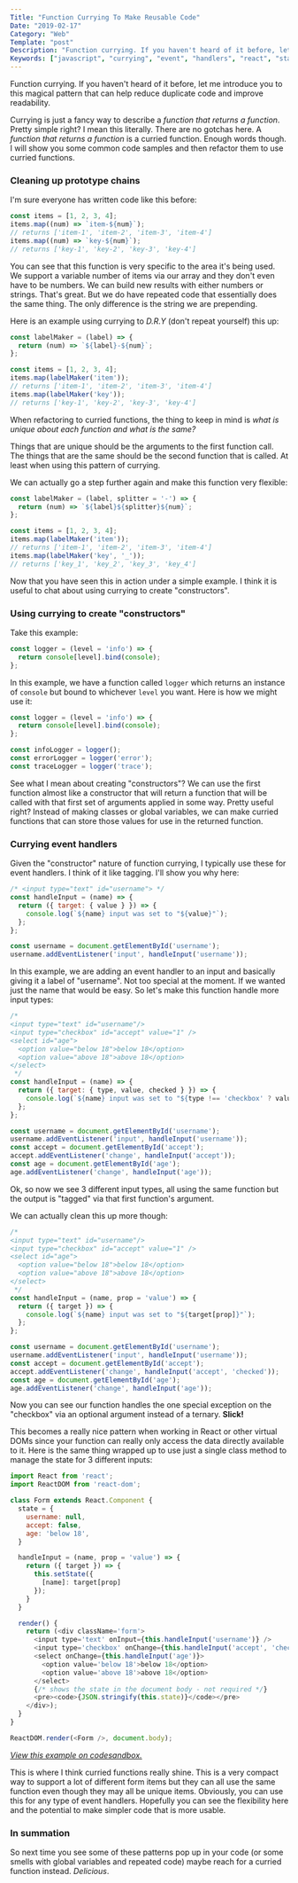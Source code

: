 ```yaml
---
Title: "Function Currying To Make Reusable Code"
Date: "2019-02-17"
Category: "Web"
Template: "post"
Description: "Function currying. If you haven't heard of it before, let me introduce you to this magical pattern that can help reduce duplicate code and improve readability"
Keywords: ["javascript", "currying", "event", "handlers", "react", "state"]
---
```


Function currying. If you haven't heard of it before, let me introduce you to this magical pattern that can help reduce duplicate code and improve readability.

Currying is just a fancy way to describe a *function that returns a function*. Pretty simple right? I mean this literally. There are no gotchas here. A *function that returns a function* is a curried function. Enough words though. I will show you some common code samples and then refactor them to use curried functions.

### Cleaning up prototype chains

I'm sure everyone has written code like this before:

```js
const items = [1, 2, 3, 4];
items.map((num) => `item-${num}`);
// returns ['item-1', 'item-2', 'item-3', 'item-4']
items.map((num) => `key-${num}`);
// returns ['key-1', 'key-2', 'key-3', 'key-4']
```

You can see that this function is very specific to the area it's being used. We support a variable number of items via our array and they don't even have to be numbers. We can build new results with either numbers or strings. That's great. But we do have repeated code that essentially does the same thing. The only difference is the string we are prepending.

Here is an example using currying to *D.R.Y* (don't repeat yourself) this up:

```js
const labelMaker = (label) => {
  return (num) => `${label}-${num}`;
};

const items = [1, 2, 3, 4];
items.map(labelMaker('item'));
// returns ['item-1', 'item-2', 'item-3', 'item-4']
items.map(labelMaker('key'));
// returns ['key-1', 'key-2', 'key-3', 'key-4']
```

When refactoring to curried functions, the thing to keep in mind is *what is unique about each function and what is the same?*

Things that are unique should be the arguments to the first function call. The things that are the same should be the second function that is called. At least when using this pattern of currying.

We can actually go a step further again and make this function very flexible:

```js
const labelMaker = (label, splitter = '-') => {
  return (num) => `${label}${splitter}${num}`;
};

const items = [1, 2, 3, 4];
items.map(labelMaker('item'));
// returns ['item-1', 'item-2', 'item-3', 'item-4']
items.map(labelMaker('key', '_'));
// returns ['key_1', 'key_2', 'key_3', 'key_4']
```

Now that you have seen this in action under a simple example. I think it is useful to chat about using currying to create "constructors".

### Using currying to create "constructors"

Take this example:

```js
const logger = (level = 'info') => {
  return console[level].bind(console);
};
```

In this example, we have a function called `logger` which returns an instance of `console` but bound to whichever `level` you want. Here is how we might use it:

```js
const logger = (level = 'info') => {
  return console[level].bind(console);
};

const infoLogger = logger();
const errorLogger = logger('error');
const traceLogger = logger('trace');
```

See what I mean about creating "constructors"? We can use the first function almost like a constructor that will return a function that will be called with that first set of arguments applied in some way. Pretty useful right? Instead of making classes or global variables, we can make curried functions that can store those values for use in the returned function.

### Currying event handlers

Given the "constructor" nature of function currying, I typically use these for event handlers. I think of it like tagging. I'll show you why here:

```js
/* <input type="text" id="username"> */
const handleInput = (name) => {
  return ({ target: { value } }) => {
    console.log(`${name} input was set to "${value}"`);
  };
};

const username = document.getElementById('username');
username.addEventListener('input', handleInput('username'));
```

In this example, we are adding an event handler to an input and basically giving it a label of "username". Not too special at the moment. If we wanted just the name that would be easy. So let's make this function handle more input types:

```js
/*
<input type="text" id="username"/>
<input type="checkbox" id="accept" value="1" />
<select id="age">
  <option value="below 18">below 18</option>
  <option value="above 18">above 18</option>
</select>
 */
const handleInput = (name) => {
  return ({ target: { type, value, checked } }) => {
    console.log(`${name} input was set to "${type !== 'checkbox' ? value : checked}"`);
  };
};

const username = document.getElementById('username');
username.addEventListener('input', handleInput('username'));
const accept = document.getElementById('accept');
accept.addEventListener('change', handleInput('accept'));
const age = document.getElementById('age');
age.addEventListener('change', handleInput('age'));
```

Ok, so now we see 3 different input types, all using the same function but the output is "tagged" via that first function's argument.

We can actually clean this up more though:

```js
/*
<input type="text" id="username"/>
<input type="checkbox" id="accept" value="1" />
<select id="age">
  <option value="below 18">below 18</option>
  <option value="above 18">above 18</option>
</select>
 */
const handleInput = (name, prop = 'value') => {
  return ({ target }) => {
    console.log(`${name} input was set to "${target[prop]}"`);
  };
};

const username = document.getElementById('username');
username.addEventListener('input', handleInput('username'));
const accept = document.getElementById('accept');
accept.addEventListener('change', handleInput('accept', 'checked'));
const age = document.getElementById('age');
age.addEventListener('change', handleInput('age'));
```

Now you can see our function handles the one special exception on the "checkbox" via an optional argument instead of a ternary. **Slick!**

This becomes a really nice pattern when working in React or other virtual DOMs since your function can really only access the data directly available to it. Here is the same thing wrapped up to use just a single class method to manage the state for 3 different inputs:

```js
import React from 'react';
import ReactDOM from 'react-dom';

class Form extends React.Component {
  state = {
    username: null,
    accept: false,
    age: 'below 18',
  }

  handleInput = (name, prop = 'value') => {
    return ({ target }) => {
      this.setState({
        [name]: target[prop]
      });
    }
  }

  render() {
    return (<div className='form'>
      <input type='text' onInput={this.handleInput('username')} />
      <input type='checkbox' onChange={this.handleInput('accept', 'checked')} />
      <select onChange={this.handleInput('age')}>
        <option value='below 18'>below 18</option>
        <option value='above 18'>above 18</option>
      </select>
      {/* shows the state in the document body - not required */}
      <pre><code>{JSON.stringify(this.state)}</code></pre>
    </div>);
  }
}

ReactDOM.render(<Form />, document.body);
```

*[View this example on codesandbox.](https://6nv8q86yk3.codesandbox.io/)*

This is where I think curried functions really shine. This is a very compact way to support a lot of different form items but they can all use the same function even though they may all be unique items. Obviously, you can use this for any type of event handlers. Hopefully you can see the flexibility here and the potential to make simpler code that is more usable.

### In summation

So next time you see some of these patterns pop up in your code (or some smells with global variables and repeated code) maybe reach for a curried function instead. *Delicious*.
